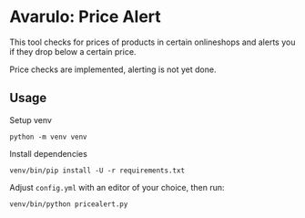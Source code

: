 # Avarulo: Price Alert

This tool checks for prices of products in certain onlineshops and alerts you
if they drop below a certain price.

Price checks are implemented, alerting is not yet done.

## Usage

Setup venv

    python -m venv venv

Install dependencies

    venv/bin/pip install -U -r requirements.txt

Adjust `config.yml` with an editor of your choice, then run:

    venv/bin/python pricealert.py
